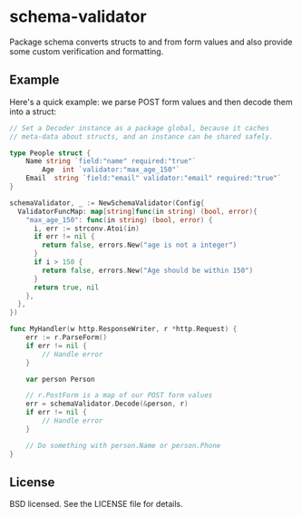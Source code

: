 

schema-validator
======

Package schema converts structs to and from form values and also provide some custom verification and formatting.

## Example

Here's a quick example: we parse POST form values and then decode them into a struct:

```go
// Set a Decoder instance as a package global, because it caches
// meta-data about structs, and an instance can be shared safely.

type People struct {
	Name string `field:"name" required:"true"`
        Age  int `validator:"max_age_150"`
	Email  string `field:"email" validator:"email" required:"true"`
}

schemaValidator, _ := NewSchemaValidator(Config{
  ValidatorFuncMap: map[string]func(in string) (bool, error){
    "max_age_150": func(in string) (bool, error) {
      i, err := strconv.Atoi(in)
      if err != nil {
        return false, errors.New("age is not a integer")
      }    
      if i > 150 {
        return false, errors.New("Age should be within 150")
      }
      return true, nil
    },
  },
})

func MyHandler(w http.ResponseWriter, r *http.Request) {
    err := r.ParseForm()
    if err != nil {
        // Handle error
    }

    var person Person

    // r.PostForm is a map of our POST form values
    err = schemaValidator.Decode(&person, r)
    if err != nil {
        // Handle error
    }

    // Do something with person.Name or person.Phone
}
```


## License

BSD licensed. See the LICENSE file for details.
